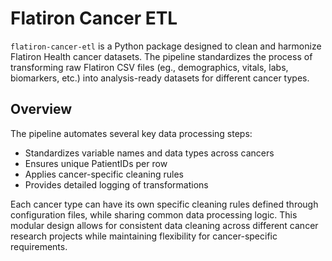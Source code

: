 # Flatiron Cancer ETL

`flatiron-cancer-etl` is a Python package designed to clean and harmonize Flatiron Health cancer datasets. The pipeline standardizes the process of transforming raw Flatiron CSV files (eg., demographics, vitals, labs, biomarkers, etc.) into analysis-ready datasets for different cancer types.

## Overview

The pipeline automates several key data processing steps:
- Standardizes variable names and data types across cancers
- Ensures unique PatientIDs per row
- Applies cancer-specific cleaning rules
- Provides detailed logging of transformations

Each cancer type can have its own specific cleaning rules defined through configuration files, while sharing common data processing logic. This modular design allows for consistent data cleaning across different cancer research projects while maintaining flexibility for cancer-specific requirements.
